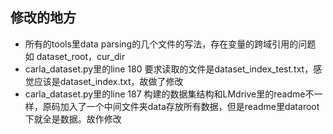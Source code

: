 ## 修改的地方
- 所有的tools里data parsing的几个文件的写法，存在变量的跨域引用的问题 如 dataset_root，cur_dir
- carla_dataset.py里的line 180 要求读取的文件是dataset_index_test.txt，感觉应该是dataset_index.txt，故做了修改
- carla_dataset.py里的line 187 构建的数据集结构和LMdrive里的readme不一样，原码加入了一个中间文件夹data存放所有数据，但是readme里dataroot下就全是数据。故作修改